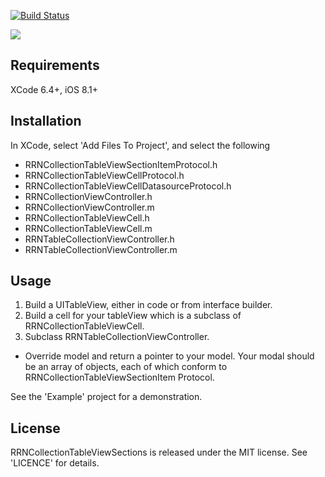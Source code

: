 [![Build Status](https://travis-ci.org/rob-nash/RRNCollectionTableViewSections.svg)](https://travis-ci.org/rob-nash/RRNCollectionTableViewSections)

![](http://i.imgur.com/ZIjeYsF.gif)

## Requirements
XCode 6.4+, iOS 8.1+

## Installation
In XCode, select 'Add Files To Project', and select the following
* RRNCollectionTableViewSectionItemProtocol.h
* RRNCollectionTableViewCellProtocol.h
* RRNCollectionTableViewCellDatasourceProtocol.h
* RRNCollectionViewController.h
* RRNCollectionViewController.m
* RRNCollectionTableViewCell.h
* RRNCollectionTableViewCell.m
* RRNTableCollectionViewController.h
* RRNTableCollectionViewController.m

## Usage
1. Build a UITableView, either in code or from interface builder.
2. Build a cell for your tableView which is a subclass of RRNCollectionTableViewCell.
3. Subclass RRNTableCollectionViewController.
 * Override model and return a pointer to your model. Your modal should be an array of objects, each of which conform to RRNCollectionTableViewSectionItem Protocol.

See the 'Example' project for a demonstration.

## License
RRNCollectionTableViewSections is released under the MIT license. See 'LICENCE' for details.